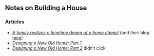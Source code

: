 ## Notes on Building a House

### Articles
- [*A family realizes a longtime dream of a home chapel*](https://thecatholicspirit.com/news/local-news/building-a-domestic-church-a-family-realizes-a-longtime-dream-of-a-home-chapel-right-before-they-would-depend-on-it-the-most/) (and their blog [here](https://eccdom.blogspot.com/2020/01/chapel-is-complete.html?m=1))
- [*Designing a New Old Home: Part 1*](https://medium.com/@simon.sarris/designing-a-new-old-home-part-1-cf298b58ed41)
- [*Designing a New Old Home: Part 2*](https://medium.com/@simon.sarris/designing-a-new-old-home-part-2-2a5ea1a1b2b3)
didn't click
